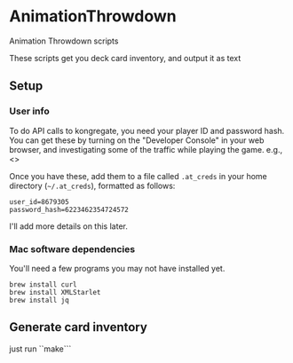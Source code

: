 # AnimationThrowdown
Animation Throwdown scripts


These scripts get you deck card inventory, and output it as text

## Setup

### User info

To do API calls to kongregate, you need your player ID and password hash.  You can get these 
by turning on the "Developer Console" in your web browser, and investigating some of the traffic
while playing the game.  e.g., <<showurl>>

Once you have these, add them to a file called `.at_creds` in your home directory (`~/.at_creds`),
formatted as follows:

```
user_id=8679305
password_hash=6223462354724572
```
I'll add more details on this later.


### Mac software dependencies

You'll need a few programs you may not have installed yet.

```
brew install curl
brew install XMLStarlet
brew install jq
```



## Generate card inventory

just run ``make```


